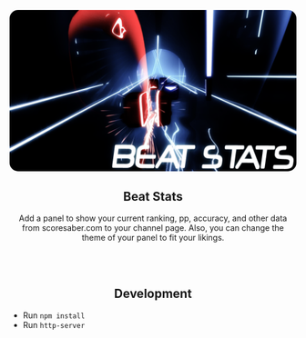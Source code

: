 

<br>&nbsp;<br>
<div align="center">
    <a href="">
        <img src="https://github.com/MindLaborDev/beat-stats/blob/main/assets/beatstats.png?raw=true" width="512" style="border-radius: 15px;">
    </a>
    <h2>Beat Stats</h2>
    <p align="center">
        <p>Add a panel to show your current ranking, pp, accuracy, and other data from scoresaber.com to your channel page. Also, you can change the theme of your panel to fit your likings.</p>
    </p>
</div>
<br>&nbsp;<br>

<div align="center">
    <h2>Development</h2>
</div>

* Run `npm install`
* Run `http-server`

<br>&nbsp;<br>

